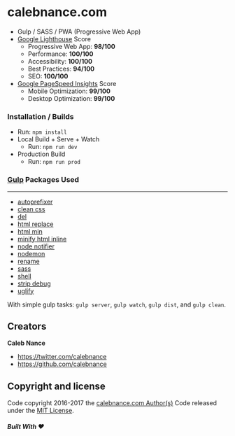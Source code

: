 calebnance.com
=========

- Gulp / SASS / PWA (Progressive Web App)
- [Google Lighthouse](https://developers.google.com/web/tools/lighthouse/) Score
    - Progressive Web App: **98/100**
    - Performance: **100/100**
    - Accessibility: **100/100**
    - Best Practices: **94/100**
    - SEO: **100/100**
- [Google PageSpeed Insights](https://developers.google.com/speed/pagespeed/insights/) Score
    - Mobile Optimization: **99/100**
    - Desktop Optimization: **99/100**

### Installation / Builds
* Run: `npm install`
* Local Build + Serve + Watch
    * Run: `npm run dev`
* Production Build
    * Run: `npm run prod`

### [Gulp](https://www.npmjs.com/package/gulp) Packages Used
--------------------
- [autoprefixer](https://www.npmjs.com/package/gulp-autoprefixer)
- [clean css](https://www.npmjs.com/package/gulp-clean-css)
- [del](https://www.npmjs.com/package/del)
- [html replace](https://www.npmjs.com/package/gulp-html-replace)
- [html min](https://www.npmjs.com/package/gulp-htmlmin)
- [minify html inline](https://www.npmjs.com/package/gulp-minify-inline)
- [node notifier](https://www.npmjs.com/package/node-notifier)
- [nodemon](https://www.npmjs.com/package/nodemon)
- [rename](https://www.npmjs.com/package/gulp-rename)
- [sass](https://www.npmjs.com/package/gulp-sass)
- [shell](https://www.npmjs.com/package/gulp-shell)
- [strip debug](https://www.npmjs.com/package/gulp-strip-debug)
- [uglify](https://www.npmjs.com/package/gulp-uglify)

With simple gulp tasks: `gulp server`, `gulp watch`, `gulp dist`, and `gulp clean`.

Creators
--------------------
**Caleb Nance**
- <https://twitter.com/calebnance>
- <https://github.com/calebnance>

Copyright and license
--------------------
Code copyright 2016-2017 the [calebnance.com Author(s)](https://github.com/calebnance/calebnance/graphs/contributors) Code released under the [MIT License](https://github.com/calebnance/calebnance/blob/master/LICENSE).

##### Built With :heart:
